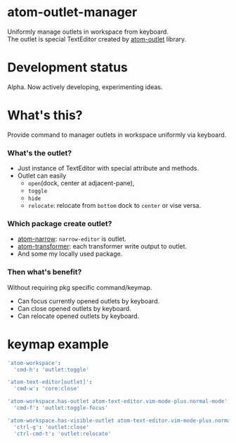 # atom-outlet-manager

Uniformly manage outlets in workspace from keyboard.  
The outlet is special TextEditor created by [atom-outlet][atom-outlet] library.

[atom-outlet]: https://github.com/t9md/atom-outlet

# Development status

Alpha.
Now actively developing, experimenting ideas.

# What's this?

Provide command to manager outlets in workspace uniformly via keyboard.

### What's the outlet?

- Just instance of TextEditor with special attribute and methods.
- Outlet can easily
  - `open`(dock, center at adjacent-pane),
  - `toggle`
  - `hide`
  - `relocate`: relocate from `bottom` dock to `center` or vise versa.

### Which package create outlet?

- [atom-narrow](https://atom.io/packages/narrow): `narrow-editor` is outlet.
- [atom-transformer](https://atom.io/packages/transformer): each transformer write output to outlet.
- And some my locally used package.

### Then what's benefit?

Without requiring pkg specific command/keymap.

- Can focus currently opened outlets by keyboard.
- Can close opened outlets by keyboard.
- Can relocate opened outlets by keyboard.

# keymap example

```coffeescript
'atom-workspace':
  'cmd-h': 'outlet:toggle'

'atom-text-editor[outlet]':
  'cmd-w': 'core:close'

'atom-workspace.has-outlet atom-text-editor.vim-mode-plus.normal-mode':
  'cmd-f': 'outlet:toggle-focus'

'atom-workspace.has-visible-outlet atom-text-editor.vim-mode-plus.normal-mode':
  'ctrl-g': 'outlet:close'
  'ctrl-cmd-t': 'outlet:relocate'
```

